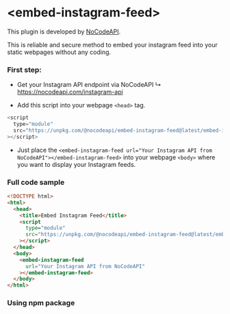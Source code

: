 # \<embed-instagram-feed>

This plugin is developed by [NoCodeAPI](https://nocodeapi.com).

This is reliable and secure method to embed your instagram feed into your static webpages without any coding.

### First step:

- Get your Instagram API endpoint via NoCodeAPI ↳ https://nocodeapi.com/instagram-api

- Add this script into your webpage `<head>` tag.

```javascript
<script
  type="module"
  src="https://unpkg.com/@nocodeapi/embed-instagram-feed@latest/embed-instagram-feed.js?module"
></script>
```

- Just place the `<embed-instagram-feed url="Your Instagram API from NoCodeAPI"></embed-instagram-feed>` into your webpage `<body>` where you want to display your Instagram feeds.

### Full code sample

```html
<!DOCTYPE html>
<html>
  <head>
    <title>Embed Instagram Feed</title>
    <script
      type="module"
      src="https://unpkg.com/@nocodeapi/embed-instagram-feed@latest/embed-instagram-feed.js?module"
    ></script>
  </head>
  <body>
    <embed-instagram-feed
      url="Your Instagram API from NoCodeAPI"
    ></embed-instagram-feed>
  </body>
</html>
```

### Using npm package
